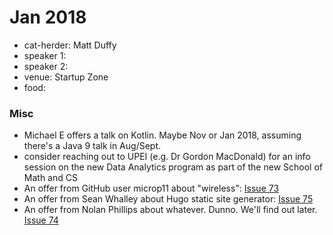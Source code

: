 
# Jan 2018

- cat-herder: Matt Duffy
- speaker 1: 
- speaker 2:
- venue: Startup Zone 
- food: 

### Misc

* Michael E offers a talk on Kotlin. Maybe Nov or Jan 2018, assuming there's a Java 9 talk in Aug/Sept.
* consider reaching out to UPEI (e.g. Dr Gordon MacDonald) for an info session on the new Data Analytics program as part of the new School of Math and CS
* An offer from GitHub user microp11 about "wireless": [Issue 73](https://github.com/peidevs/Event_Resources/issues/73)
* An offer from Sean Whalley about Hugo static site generator: [Issue 75](https://github.com/peidevs/Event_Resources/issues/75)
* An offer from Nolan Phillips about whatever. Dunno. We'll find out later. [Issue 74](https://github.com/peidevs/Event_Resources/issues/74)
